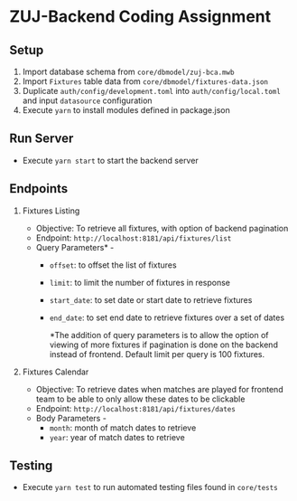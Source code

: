 # ZUJ-Backend Coding Assignment

## Setup

1. Import database schema from `core/dbmodel/zuj-bca.mwb`
2. Import `Fixtures` table data from `core/dbmodel/fixtures-data.json`
3. Duplicate `auth/config/development.toml` into `auth/config/local.toml` and input `datasource` configuration
4. Execute `yarn` to install modules defined in package.json

## Run Server

- Execute `yarn start` to start the backend server

## Endpoints

1. Fixtures Listing

   - Objective: To retrieve all fixtures, with option of backend pagination
   - Endpoint: `http://localhost:8181/api/fixtures/list`
   - Query Parameters* -
     - `offset`: to offset the list of fixtures
     - `limit`: to limit the number of fixtures in response
     - `start_date`: to set date or start date to retrieve fixtures
     - `end_date`: to set end date to retrieve fixtures over a set of dates

       *The addition of query parameters is to allow the option of viewing of more fixtures if pagination is done on the backend instead of frontend. Default limit per query is 100 fixtures.

2. Fixtures Calendar
   - Objective: To retrieve dates when matches are played for frontend team to be able to only allow these dates to be clickable
   - Endpoint: `http://localhost:8181/api/fixtures/dates`
   - Body Parameters -
     - `month`: month of match dates to retrieve
     - `year`: year of match dates to retrieve

## Testing

- Execute `yarn test` to run automated testing files found in `core/tests`
